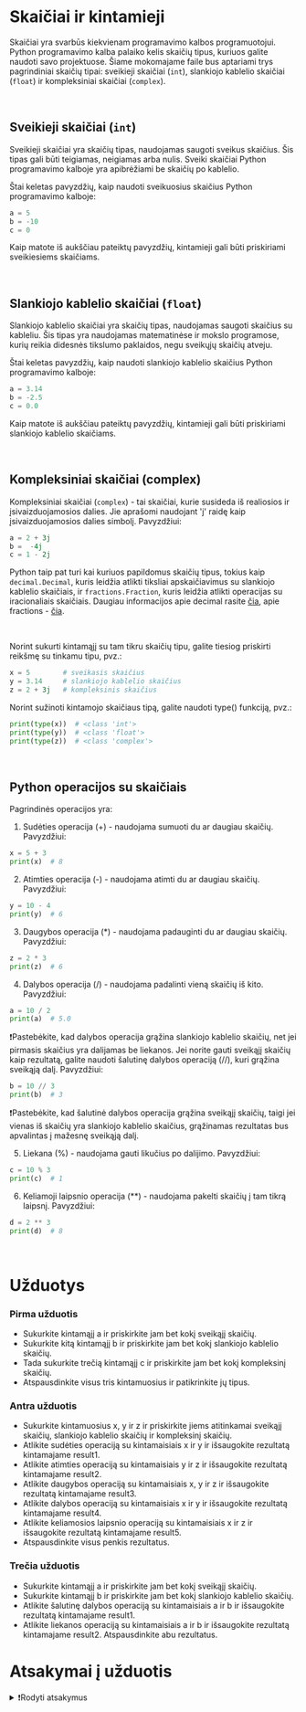 # Skaičiai ir kintamieji

Skaičiai yra svarbūs kiekvienam programavimo kalbos programuotojui. Python programavimo kalba palaiko kelis skaičių tipus, kuriuos galite naudoti savo projektuose. Šiame mokomajame faile bus aptariami trys pagrindiniai skaičių tipai: sveikieji skaičiai (`int`), slankiojo kablelio skaičiai (`float`) ir kompleksiniai skaičiai (`complex`).

<br>

## Sveikieji skaičiai (`int`)

Sveikieji skaičiai yra skaičių tipas, naudojamas saugoti sveikus skaičius. Šis tipas gali būti teigiamas, neigiamas arba nulis. Sveiki skaičiai Python programavimo kalboje yra apibrėžiami be skaičių po kablelio.

Štai keletas pavyzdžių, kaip naudoti sveikuosius skaičius Python programavimo kalboje:

```Python
a = 5 
b = -10 
c = 0
```

Kaip matote iš aukščiau pateiktų pavyzdžių, kintamieji gali būti
priskiriami sveikiesiems skaičiams.

<br>

## Slankiojo kablelio skaičiai (`float`)

Slankiojo kablelio skaičiai yra skaičių tipas, naudojamas saugoti
skaičius su kableliu. Šis tipas yra naudojamas matematinėse ir mokslo
programose, kurių reikia didesnės tikslumo paklaidos, negu sveikųjų
skaičių atveju.

Štai keletas pavyzdžių, kaip naudoti slankiojo kablelio skaičius Python
programavimo kalboje:

```Python
a = 3.14 
b = -2.5 
c = 0.0
```

Kaip matote iš aukščiau pateiktų pavyzdžių, kintamieji gali būti
priskiriami slankiojo kablelio skaičiams.

<br>

## Kompleksiniai skaičiai (complex)

Kompleksiniai skaičiai (`complex`) - tai skaičiai, kurie susideda iš realiosios ir įsivaizduojamosios dalies. Jie aprašomi naudojant 'j' raidę kaip įsivaizduojamosios dalies simbolį. Pavyzdžiui: 

```Python
a = 2 + 3j
b =  -4j
c = 1 - 2j
```

Python taip pat turi kai kuriuos papildomus skaičių tipus, tokius kaip `decimal.Decimal`, kuris leidžia atlikti tiksliai apskaičiavimus su slankiojo kablelio skaičiais, ir `fractions.Fraction`, kuris leidžia atlikti operacijas su iracionaliais skaičiais. Daugiau informacijos apie decimal rasite [čia](https://docs.python.org/3/library/decimal.html),  apie fractions - [čia](https://docs.python.org/3/library/fractions.html).

<br>

Norint sukurti kintamąjį su tam tikru skaičių tipu, galite tiesiog priskirti reikšmę su tinkamu tipu, pvz.:

```Python
x = 5        # sveikasis skaičius
y = 3.14     # slankiojo kablelio skaičius
z = 2 + 3j   # kompleksinis skaičius
```

Norint sužinoti kintamojo skaičiaus tipą, galite naudoti type() funkciją, pvz.:

```Python
print(type(x))  # <class 'int'>
print(type(y))  # <class 'float'>
print(type(z))  # <class 'complex'>
```
<br>

## Python operacijos su skaičiais

Pagrindinės operacijos yra:

1. Sudėties operacija (+) - naudojama sumuoti du ar daugiau skaičių. Pavyzdžiui:

```Python
x = 5 + 3
print(x)  # 8
```
2. Atimties operacija (-) - naudojama atimti du ar daugiau skaičių. Pavyzdžiui:

```Python
y = 10 - 4
print(y)  # 6
```
3. Daugybos operacija (*) - naudojama padauginti du ar daugiau skaičių. Pavyzdžiui:

```Python
z = 2 * 3
print(z)  # 6
```
4. Dalybos operacija (/) - naudojama padalinti vieną skaičių iš kito. Pavyzdžiui:

```Python
a = 10 / 2
print(a)  # 5.0
```
❗Pastebėkite, kad dalybos operacija grąžina slankiojo kablelio skaičių, net jei pirmasis skaičius yra dalijamas be liekanos. Jei norite gauti sveikąjį skaičių kaip rezultatą, galite naudoti šalutinę dalybos operaciją (//), kuri grąžina sveikąją dalį. Pavyzdžiui:

```Python
b = 10 // 3
print(b)  # 3
```
❗Pastebėkite, kad šalutinė dalybos operacija grąžina sveikąjį skaičių, taigi jei vienas iš skaičių yra slankiojo kablelio skaičius, grąžinamas rezultatas bus apvalintas į mažesnę sveikąją dalį.

5. Liekana (%) - naudojama gauti likučius po dalijimo. Pavyzdžiui:

```Python
c = 10 % 3
print(c)  # 1
```
6. Keliamoji laipsnio operacija (**) - naudojama pakelti skaičių į tam tikrą laipsnį. Pavyzdžiui:

```Python
d = 2 ** 3
print(d)  # 8
```
<br>

# Užduotys

### Pirma užduotis

- Sukurkite kintamąjį a ir priskirkite jam bet kokį sveikąjį skaičių.
- Sukurkite kitą kintamąjį b ir priskirkite jam bet kokį slankiojo kablelio skaičių.
- Tada sukurkite trečią kintamąjį c ir priskirkite jam bet kokį kompleksinį skaičių. 
- Atspausdinkite visus tris kintamuosius ir patikrinkite jų tipus.

### Antra užduotis

- Sukurkite kintamuosius x, y ir z ir priskirkite jiems atitinkamai sveikąjį skaičių, slankiojo kablelio skaičių ir kompleksinį skaičių. 
- Atlikite sudėties operaciją su kintamaisiais x ir y ir išsaugokite rezultatą kintamajame result1.
- Atlikite atimties operaciją su kintamaisiais y ir z ir išsaugokite rezultatą kintamajame result2.
- Atlikite daugybos operaciją su kintamaisiais x, y ir z ir išsaugokite rezultatą kintamajame result3. 
- Atlikite dalybos operaciją su kintamaisiais x ir y ir išsaugokite rezultatą kintamajame result4.
- Atlikite keliamosios laipsnio operaciją su kintamaisiais x ir z ir išsaugokite rezultatą kintamajame result5. 
- Atspausdinkite visus penkis rezultatus.

### Trečia užduotis

- Sukurkite kintamąjį a ir priskirkite jam bet kokį sveikąjį skaičių. 
- Sukurkite kintamąjį b ir priskirkite jam bet kokį slankiojo kablelio skaičių.
- Atlikite šalutinę dalybos operaciją su kintamaisiais a ir b ir išsaugokite rezultatą kintamajame result1. 
- Atlikite liekanos operaciją su kintamaisiais a ir b ir išsaugokite rezultatą kintamajame result2. Atspausdinkite abu rezultatus.

# Atsakymai į užduotis
<details><summary>❗Rodyti atsakymus</summary>
<br>
<details>
  <summary>Pirma užduotis</summary>
  <hr>
  <p>Kintamasis a yra sveikasis skaičius. Kintamasis b yra slankiojo kablelio skaičius. Kintamasis c yra kompleksinis skaičius.</p>
  
```Python
a = 5
b = 3.14
c = 2 + 3j

print(a, type(a))
print(b, type(b))
print(c, type(c))
```
  <p>Output: </p>

```Python
5 <class 'int'>
3.14 <class 'float'>
(2+3j) <class 'complex'>
```
</details>
<details>
  <summary>Antra užduotis</summary>
  <hr>

```Python
x = 10
y = 2.5
z = 4 + 2j

result1 = x + y
result2 = y - z
result3 = x * y * z
result4 = x / y
result5 = x ** z

print(result1)
print(result2)
print(result3)
print(result4)
print(result5)
```
<p>Output: </p>

```Python
12.5
(-1.5-2j)
(100+50j)
4.0
(-95.06424688018397+34.92320580341538j)
```
</details>
<details>
  <summary>Trečia užduotis</summary>
  <hr>

```Python
a = 10
b = 3.5

result1 = a // b
result2 = a % b

print(result1)
print(result2)
```
<p>Output: </p>

```Python
2.0
0.5
```
</details>
</details>